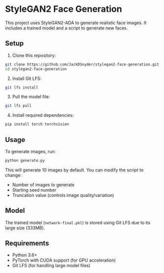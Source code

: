 # StyleGAN2 Face Generation

This project uses StyleGAN2-ADA to generate realistic face images. It includes a trained model and a script to generate new faces.

## Setup

1. Clone this repository:
```bash
git clone https://github.com/JackDSnyder/stylegan2-face-generation.git
cd stylegan2-face-generation
```

2. Install Git LFS:
```bash
git lfs install
```

3. Pull the model file:
```bash
git lfs pull
```

4. Install required dependencies:
```bash
pip install torch torchvision
```

## Usage

To generate images, run:
```bash
python generate.py
```

This will generate 10 images by default. You can modify the script to change:
- Number of images to generate
- Starting seed number
- Truncation value (controls image quality/variation)

## Model

The trained model (`network-final.pkl`) is stored using Git LFS due to its large size (333MB).

## Requirements

- Python 3.6+
- PyTorch with CUDA support (for GPU acceleration)
- Git LFS (for handling large model files) 